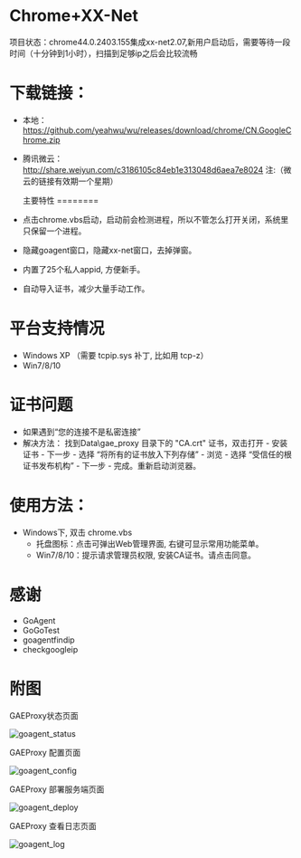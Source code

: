 
Chrome+XX-Net
========
项目状态：chrome44.0.2403.155集成xx-net2.07,新用户启动后，需要等待一段时间（十分钟到1小时），扫描到足够ip之后会比较流畅   


下载链接：
==========
* 本地：https://github.com/yeahwu/wu/releases/download/chrome/CN.GoogleChrome.zip

* 腾讯微云：http://share.weiyun.com/c3186105c84eb1e313048d6aea7e8024
注:（微云的链接有效期一个星期）
   
  
  主要特性
========
* 点击chrome.vbs启动，启动前会检测进程，所以不管怎么打开关闭，系统里只保留一个进程。
* 隐藏goagent窗口，隐藏xx-net窗口，去掉弹窗。
* 内置了25个私人appid, 方便新手。
* 自动导入证书，减少大量手动工作。


平台支持情况
================
* Windows XP （需要 tcpip.sys 补丁, 比如用 tcp-z）
* Win7/8/10


证书问题
=========
* 如果遇到“您的连接不是私密连接”
* 解决方法：
找到Data\gae_proxy 目录下的 "CA.crt" 证书，双击打开 - 安装证书 - 下一步 - 选择 “将所有的证书放入下列存储” - 浏览 - 选择 “受信任的根证书发布机构” - 下一步 - 完成。重新启动浏览器。


使用方法：
========
* Windows下, 双击 chrome.vbs
  - 托盘图标：点击可弹出Web管理界面, 右键可显示常用功能菜单。
  - Win7/8/10：提示请求管理员权限, 安装CA证书。请点击同意。

感谢
=========
* GoAgent
* GoGoTest
* goagentfindip
* checkgoogleip



附图
======

GAEProxy状态页面

![goagent_status](https://cloud.githubusercontent.com/assets/10395528/5849287/f71c62fc-a1b9-11e4-9ae0-b33fc78ed5fd.png)

GAEProxy 配置页面

![goagent_config](https://cloud.githubusercontent.com/assets/10395528/5849285/f68ac84c-a1b9-11e4-808a-5ec78f2fd3af.png)

GAEProxy 部署服务端页面

![goagent_deploy](https://cloud.githubusercontent.com/assets/10395528/5849286/f6e81dda-a1b9-11e4-94f8-2b9d2492bd39.png)

GAEProxy 查看日志页面

![goagent_log](https://cloud.githubusercontent.com/assets/10395528/5849288/f72138cc-a1b9-11e4-94df-d0b7ab160f0c.png)
